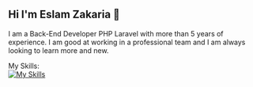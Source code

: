 ## Hi I'm Eslam Zakaria 👋

I am a Back-End Developer PHP Laravel with more than 5 years of experience. I am good at working in a professional team and I am always looking to learn more and new.

My Skills:<br>
[![My Skills](https://skillicons.dev/icons?i=js,html,css,bootstrap,codepen,docker,laravel,php,mysql,linux,npm,phpmyadmin,vscode,yarn,figma,vuejs)](https://skillicons.dev)
<!--
**Eslam-zakaria/Eslam-Zakaria** is a ✨ _special_ ✨ repository because its `README.md` (this file) appears on your GitHub profile.

Here are some ideas to get you started:

- 🔭 I’m currently working on ...
- 🌱 I’m currently learning ...
- 👯 I’m looking to collaborate on ...
- 🤔 I’m looking for help with ...
- 💬 Ask me about ...
- 📫 How to reach me: ...
- 😄 Pronouns: ...
- ⚡ Fun fact: ...
-->
